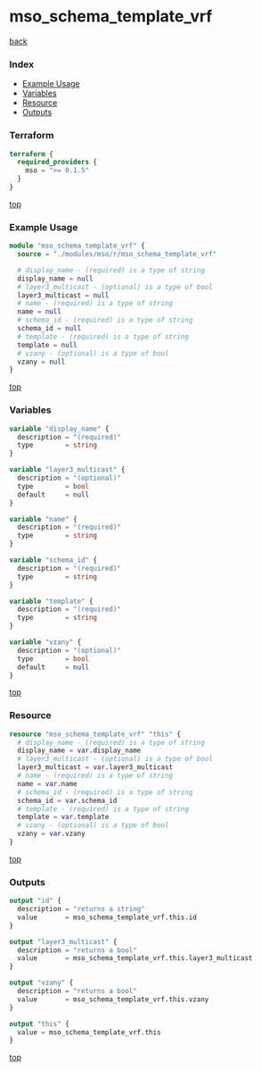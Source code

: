 # mso_schema_template_vrf

[back](../mso.md)

### Index

- [Example Usage](#example-usage)
- [Variables](#variables)
- [Resource](#resource)
- [Outputs](#outputs)

### Terraform

```terraform
terraform {
  required_providers {
    mso = ">= 0.1.5"
  }
}
```

[top](#index)

### Example Usage

```terraform
module "mso_schema_template_vrf" {
  source = "./modules/mso/r/mso_schema_template_vrf"

  # display_name - (required) is a type of string
  display_name = null
  # layer3_multicast - (optional) is a type of bool
  layer3_multicast = null
  # name - (required) is a type of string
  name = null
  # schema_id - (required) is a type of string
  schema_id = null
  # template - (required) is a type of string
  template = null
  # vzany - (optional) is a type of bool
  vzany = null
}
```

[top](#index)

### Variables

```terraform
variable "display_name" {
  description = "(required)"
  type        = string
}

variable "layer3_multicast" {
  description = "(optional)"
  type        = bool
  default     = null
}

variable "name" {
  description = "(required)"
  type        = string
}

variable "schema_id" {
  description = "(required)"
  type        = string
}

variable "template" {
  description = "(required)"
  type        = string
}

variable "vzany" {
  description = "(optional)"
  type        = bool
  default     = null
}
```

[top](#index)

### Resource

```terraform
resource "mso_schema_template_vrf" "this" {
  # display_name - (required) is a type of string
  display_name = var.display_name
  # layer3_multicast - (optional) is a type of bool
  layer3_multicast = var.layer3_multicast
  # name - (required) is a type of string
  name = var.name
  # schema_id - (required) is a type of string
  schema_id = var.schema_id
  # template - (required) is a type of string
  template = var.template
  # vzany - (optional) is a type of bool
  vzany = var.vzany
}
```

[top](#index)

### Outputs

```terraform
output "id" {
  description = "returns a string"
  value       = mso_schema_template_vrf.this.id
}

output "layer3_multicast" {
  description = "returns a bool"
  value       = mso_schema_template_vrf.this.layer3_multicast
}

output "vzany" {
  description = "returns a bool"
  value       = mso_schema_template_vrf.this.vzany
}

output "this" {
  value = mso_schema_template_vrf.this
}
```

[top](#index)